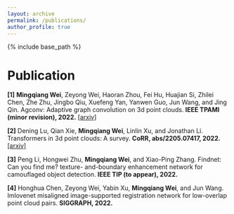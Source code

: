 ```yaml
---
layout: archive
permalink: /publications/
author_profile: true
---
```

{% include base_path %}

Publication
======

**[1]** **Mingqiang Wei**, Zeyong Wei, Haoran Zhou, Fei Hu, Huajian Si, Zhilei Chen, Zhe Zhu, Jingbo Qiu,
Xuefeng Yan, Yanwen Guo, Jun Wang, and Jing Qin. Agconv: Adaptive graph convolution on 3d
point clouds. **IEEE TPAMI (minor revision), 2022.**
[[arxiv]](https://arxiv.org/abs/2206.04665) 

**[2]** Dening Lu, Qian Xie, **Mingqiang Wei**, Linlin Xu, and Jonathan Li. Transformers in 3d point clouds:
A survey. **CoRR, abs/2205.07417, 2022.**
[[arxiv]](https://arxiv.org/abs/2205.07417)

**[3]** Peng Li, Hongwei Zhu, **Mingqiang Wei**, and Xiao-Ping Zhang. Findnet: Can you find me? texture-
and-boundary enhancement network for camouflaged object detection. **IEEE TIP (to appear), 2022.**

**[4]** Honghua Chen, Zeyong Wei, Yabin Xu, **Mingqiang Wei**, and Jun Wang. Imlovenet misaligned image-supported registration network for low-overlap point cloud pairs. **SIGGRAPH, 2022.**
